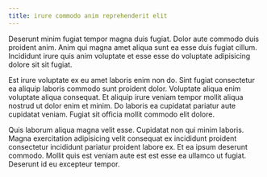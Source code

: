 ```yaml
---
title: irure commodo anim reprehenderit elit
---
```


Deserunt minim fugiat tempor magna duis fugiat. Dolor aute commodo duis proident anim. Anim qui magna amet aliqua sunt ea esse duis fugiat cillum. Incididunt irure quis anim voluptate et esse esse do voluptate adipisicing dolore sit sit fugiat.

Est irure voluptate ex eu amet laboris enim non do. Sint fugiat consectetur ea aliquip laboris commodo sunt proident dolor. Voluptate aliqua enim voluptate aliqua consequat. Et aliquip irure veniam tempor mollit aliqua nostrud ut dolor enim et minim. Do laboris ea cupidatat pariatur aute cupidatat veniam. Fugiat sit officia mollit commodo elit dolore.

Quis laborum aliqua magna velit esse. Cupidatat non qui minim laboris. Magna exercitation adipisicing velit consequat ex incididunt proident consectetur incididunt pariatur proident labore ex. Et ea ipsum deserunt commodo. Mollit quis est veniam aute est est esse ea ullamco ut fugiat. Deserunt id eu excepteur tempor.